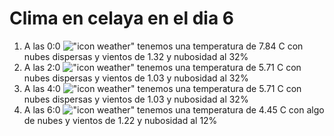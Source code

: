 # Clima en celaya en el dia 6

1. A las 0:0 !["icon weather"](http://openweathermap.org/img/w/03n.png) tenemos una temperatura de 7.84 C con nubes dispersas y  vientos de 1.32 y nubosidad al 32%
1. A las 2:0 !["icon weather"](http://openweathermap.org/img/w/03n.png) tenemos una temperatura de 5.71 C con nubes dispersas y  vientos de 1.03 y nubosidad al 32%
1. A las 4:0 !["icon weather"](http://openweathermap.org/img/w/03n.png) tenemos una temperatura de 5.71 C con nubes dispersas y  vientos de 1.03 y nubosidad al 32%
1. A las 6:0 !["icon weather"](http://openweathermap.org/img/w/02n.png) tenemos una temperatura de 4.45 C con algo de nubes y  vientos de 1.22 y nubosidad al 12%
